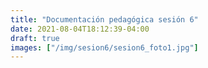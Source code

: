 ```yaml
---
title: "Documentación pedagógica sesión 6"
date: 2021-08-04T18:12:39-04:00
draft: true
images: ["/img/sesion6/sesion6_foto1.jpg"]
---
```


